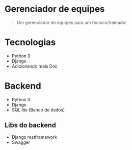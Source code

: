 # Gerenciador de equipes

> Um gerenciador de equipes para um técnico/treinador

# Tecnologias

- Python 3
- Django
- Adicionando mais Doc

# Backend

- Python 3
- Django
- SQL lite (Banco de dados)

## Libs do backend

- Django restframework
- Swagger
